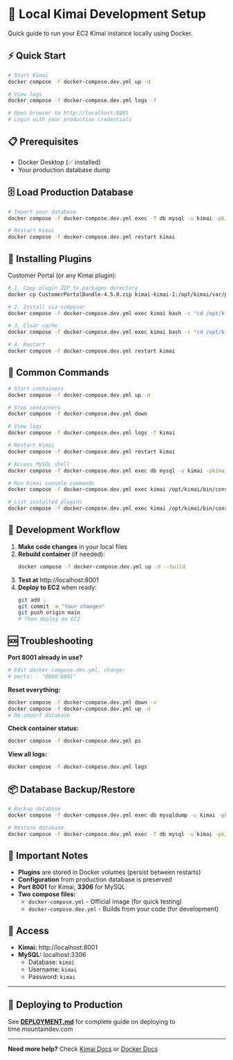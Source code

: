 # 🐳 Local Kimai Development Setup

Quick guide to run your EC2 Kimai instance locally using Docker.

## ⚡ Quick Start

```bash
# Start Kimai
docker compose -f docker-compose.dev.yml up -d

# View logs
docker compose -f docker-compose.dev.yml logs -f

# Open browser to http://localhost:8001
# Login with your production credentials
```

## 📋 Prerequisites

- Docker Desktop (✅ installed)
- Your production database dump

## 🗄️ Load Production Database

```bash
# Import your database
docker compose -f docker-compose.dev.yml exec -T db mysql -u kimai -pkimai kimai < kimai.sql

# Restart Kimai
docker compose -f docker-compose.dev.yml restart kimai
```

## 🔌 Installing Plugins

Customer Portal (or any Kimai plugin):

```bash
# 1. Copy plugin ZIP to packages directory
docker cp CustomerPortalBundle-4.5.0.zip kimai-kimai-1:/opt/kimai/var/packages/

# 2. Install via composer
docker compose -f docker-compose.dev.yml exec kimai bash -c "cd /opt/kimai && composer require keleo/customer-portal"

# 3. Clear cache
docker compose -f docker-compose.dev.yml exec kimai bash -c "cd /opt/kimai && bin/console cache:clear"

# 4. Restart
docker compose -f docker-compose.dev.yml restart kimai
```

## 🔄 Common Commands

```bash
# Start containers
docker compose -f docker-compose.dev.yml up -d

# Stop containers
docker compose -f docker-compose.dev.yml down

# View logs
docker compose -f docker-compose.dev.yml logs -f kimai

# Restart Kimai
docker compose -f docker-compose.dev.yml restart kimai

# Access MySQL shell
docker compose -f docker-compose.dev.yml exec db mysql -u kimai -pkimai kimai

# Run Kimai console commands
docker compose -f docker-compose.dev.yml exec kimai /opt/kimai/bin/console [command]

# List installed plugins
docker compose -f docker-compose.dev.yml exec kimai /opt/kimai/bin/console kimai:plugins
```

## 🔧 Development Workflow

1. **Make code changes** in your local files
2. **Rebuild container** (if needed):
   ```bash
   docker compose -f docker-compose.dev.yml up -d --build
   ```
3. **Test at** http://localhost:8001
4. **Deploy to EC2** when ready:
   ```bash
   git add .
   git commit -m "Your changes"
   git push origin main
   # Then deploy on EC2
   ```

## 🆘 Troubleshooting

**Port 8001 already in use?**

```bash
# Edit docker-compose.dev.yml, change:
# ports: - "8080:8001"
```

**Reset everything:**

```bash
docker compose -f docker-compose.dev.yml down -v
docker compose -f docker-compose.dev.yml up -d
# Re-import database
```

**Check container status:**

```bash
docker compose -f docker-compose.dev.yml ps
```

**View all logs:**

```bash
docker compose -f docker-compose.dev.yml logs
```

## 📦 Database Backup/Restore

```bash
# Backup database
docker compose -f docker-compose.dev.yml exec db mysqldump -u kimai -pkimai kimai > backup.sql

# Restore database
docker compose -f docker-compose.dev.yml exec -T db mysql -u kimai -pkimai kimai < backup.sql
```

## 📝 Important Notes

- **Plugins** are stored in Docker volumes (persist between restarts)
- **Configuration** from production database is preserved
- **Port 8001** for Kimai, **3306** for MySQL
- **Two compose files:**
  - `docker-compose.yml` - Official image (for quick testing)
  - `docker-compose.dev.yml` - Builds from your code (for development)

## 🔑 Access

- **Kimai:** http://localhost:8001
- **MySQL:** localhost:3306
  - Database: `kimai`
  - Username: `kimai`
  - Password: `kimai`

---

## 🚀 Deploying to Production

See **[DEPLOYMENT.md](DEPLOYMENT.md)** for complete guide on deploying to time.mountaindev.com

---

**Need more help?** Check [Kimai Docs](https://www.kimai.org/documentation/) or [Docker Docs](https://docs.docker.com/)
